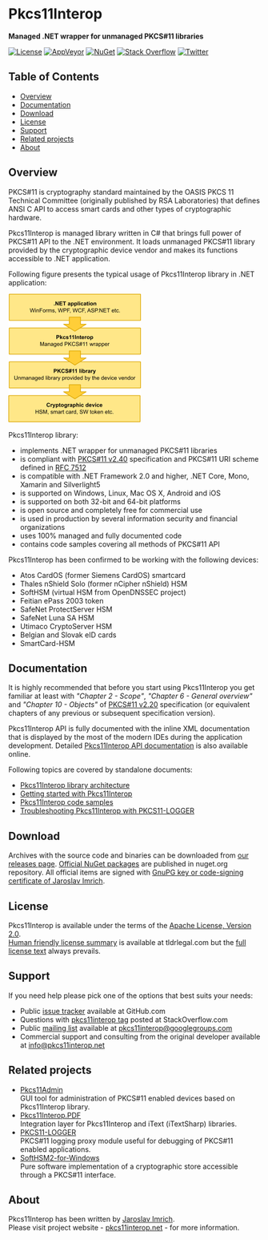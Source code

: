 Pkcs11Interop
=============
**Managed .NET wrapper for unmanaged PKCS#11 libraries**

[![License](https://img.shields.io/badge/license-Apache%202.0-blue.svg)](https://github.com/Pkcs11Interop/Pkcs11Interop/blob/master/LICENSE.md)
[![AppVeyor](https://ci.appveyor.com/api/projects/status/lb1jxb4t4203g3t9?svg=true)](https://ci.appveyor.com/project/pkcs11interop/pkcs11interop)
[![NuGet](https://img.shields.io/badge/nuget-pkcs11interop-blue.svg)](https://www.nuget.org/packages/Pkcs11Interop/)
[![Stack Overflow](https://img.shields.io/badge/stack%20overflow-pkcs11interop-blue.svg)](https://stackoverflow.com/questions/tagged/pkcs11interop)
[![Twitter](https://img.shields.io/badge/twitter-p11interop-blue.svg)](https://twitter.com/p11interop)

## Table of Contents

* [Overview](#overview)
* [Documentation](#documentation)
* [Download](#download)
* [License](#license)
* [Support](#support)
* [Related projects](#related-projects)
* [About](#about)

## Overview

PKCS#11 is cryptography standard maintained by the OASIS PKCS 11 Technical Committee (originally published by RSA Laboratories) that defines ANSI C API to access smart cards and other types of cryptographic hardware.

Pkcs11Interop is managed library written in C# that brings full power of PKCS#11 API to the .NET environment. It loads unmanaged PKCS#11 library provided by the cryptographic device vendor and makes its functions accessible to .NET application.

Following figure presents the typical usage of Pkcs11Interop library in .NET application:

![Pkcs11Interop architecture](doc/images/pkcs11interop-architecture-small.png?raw=true)

Pkcs11Interop library:

* implements .NET wrapper for unmanaged PKCS#11 libraries
* is compliant with [PKCS#11 v2.40](https://github.com/Pkcs11Interop/PKCS11-SPECS/tree/master/v2.40) specification and PKCS#11 URI scheme defined in [RFC 7512](https://github.com/Pkcs11Interop/PKCS11-SPECS/tree/master/RELATED/RFC7512)
* is compatible with .NET Framework 2.0 and higher, .NET Core, Mono, Xamarin and Silverlight5
* is supported on Windows, Linux, Mac OS X, Android and iOS
* is supported on both 32-bit and 64-bit platforms
* is open source and completely free for commercial use
* is used in production by several information security and financial organizations
* uses 100% managed and fully documented code
* contains code samples covering all methods of PKCS#11 API

Pkcs11Interop has been confirmed to be working with the following devices:

* Atos CardOS (former Siemens CardOS) smartcard
* Thales nShield Solo (former nCipher nShield) HSM
* SoftHSM (virtual HSM from OpenDNSSEC project)
* Feitian ePass 2003 token
* SafeNet ProtectServer HSM
* SafeNet Luna SA HSM
* Utimaco CryptoServer HSM
* Belgian and Slovak eID cards
* SmartCard-HSM

## Documentation

It is highly recommended that before you start using Pkcs11Interop you get familiar at least with *"Chapter 2 - Scope"*, *"Chapter 6 - General overview"* and *"Chapter 10 - Objects"* of [PKCS#11 v2.20](https://github.com/Pkcs11Interop/PKCS11-SPECS/tree/master/v2.20) specification (or equivalent chapters of any previous or subsequent specification version).

Pkcs11Interop API is fully documented with the inline XML documentation that is displayed by the most of the modern IDEs during the application development. Detailed [Pkcs11Interop API documentation](http://pkcs11interop.net/doc/) is also available online.

Following topics are covered by standalone documents:
* [Pkcs11Interop library architecture](doc/ARCHITECTURE.md)
* [Getting started with Pkcs11Interop](doc/GETTING_STARTED.md)
* [Pkcs11Interop code samples](doc/CODE_SAMPLES.md)
* [Troubleshooting Pkcs11Interop with PKCS11-LOGGER](doc/TROUBLESHOOTING.md)

## Download

Archives with the source code and binaries can be downloaded from [our releases page](https://github.com/Pkcs11Interop/Pkcs11Interop/releases/). [Official NuGet packages](https://www.nuget.org/packages/Pkcs11Interop/) are published in nuget.org repository. All official items are signed with [GnuPG key or code-signing certificate of Jaroslav Imrich](https://www.jimrich.sk/crypto/).

## License

Pkcs11Interop is available under the terms of the [Apache License, Version 2.0](http://www.apache.org/licenses/LICENSE-2.0).  
[Human friendly license summary](https://tldrlegal.com/l/apache2) is available at tldrlegal.com but the [full license text](LICENSE.md) always prevails.

## Support

If you need help please pick one of the options that best suits your needs:

* Public [issue tracker](https://github.com/Pkcs11Interop/Pkcs11Interop/issues) available at GitHub.com
* Questions with [pkcs11interop tag](https://stackoverflow.com/questions/tagged/pkcs11interop) posted at StackOverflow.com
* Public [mailing list](https://groups.google.com/d/forum/pkcs11interop) available at [pkcs11interop@googlegroups.com](mailto:pkcs11interop@googlegroups.com)
* Commercial support and consulting from the original developer available at [info@pkcs11interop.net](mailto:info@pkcs11interop.net)

## Related projects

* [Pkcs11Admin](http://www.pkcs11admin.net/)  
  GUI tool for administration of PKCS#11 enabled devices based on Pkcs11Interop library.
* [Pkcs11Interop.PDF](http://pkcs11interop.net/extensions/pdf/)  
  Integration layer for Pkcs11Interop and iText (iTextSharp) libraries.
* [PKCS11-LOGGER](https://github.com/Pkcs11Interop/pkcs11-logger)  
  PKCS#11 logging proxy module useful for debugging of PKCS#11 enabled applications.
* [SoftHSM2-for-Windows](https://github.com/disig/SoftHSM2-for-Windows)  
  Pure software implementation of a cryptographic store accessible through a PKCS#11 interface.

## About

Pkcs11Interop has been written by [Jaroslav Imrich](http://www.jimrich.sk).  
Please visit project website - [pkcs11interop.net](http://www.pkcs11interop.net) - for more information.
